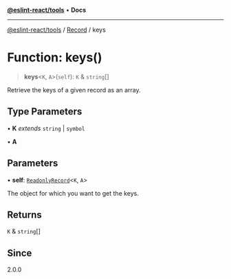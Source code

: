 [**@eslint-react/tools**](../../../README.md) • **Docs**

***

[@eslint-react/tools](../../../README.md) / [Record](../README.md) / keys

# Function: keys()

> **keys**\<`K`, `A`\>(`self`): `K` & `string`[]

Retrieve the keys of a given record as an array.

## Type Parameters

• **K** *extends* `string` \| `symbol`

• **A**

## Parameters

• **self**: [`ReadonlyRecord`](../type-aliases/ReadonlyRecord.md)\<`K`, `A`\>

The object for which you want to get the keys.

## Returns

`K` & `string`[]

## Since

2.0.0
